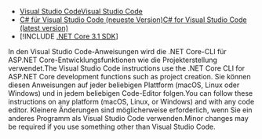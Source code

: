 * [<span data-ttu-id="d9722-101">Visual Studio Code</span><span class="sxs-lookup"><span data-stu-id="d9722-101">Visual Studio Code</span></span>](https://code.visualstudio.com/download)
* [<span data-ttu-id="d9722-102">C# für Visual Studio Code (neueste Version)</span><span class="sxs-lookup"><span data-stu-id="d9722-102">C# for Visual Studio Code (latest version)</span></span>](https://marketplace.visualstudio.com/items?itemName=ms-dotnettools.csharp)
* [!INCLUDE [.NET Core 3.1 SDK](~/includes/3.1-SDK.md)]

<span data-ttu-id="d9722-103">In den Visual Studio Code-Anweisungen wird die .NET Core-CLI für ASP.NET Core-Entwicklungsfunktionen wie die Projekterstellung verwendet.</span><span class="sxs-lookup"><span data-stu-id="d9722-103">The Visual Studio Code instructions use the .NET Core CLI for ASP.NET Core development functions such as project creation.</span></span> <span data-ttu-id="d9722-104">Sie können diesen Anweisungen auf jeder beliebigen Plattform (macOS, Linux oder Windows) und in jedem beliebigen Code-Editor folgen.</span><span class="sxs-lookup"><span data-stu-id="d9722-104">You can follow these instructions on any platform (macOS, Linux, or Windows) and with any code editor.</span></span> <span data-ttu-id="d9722-105">Kleinere Änderungen sind möglicherweise erforderlich, wenn Sie ein anderes Programm als Visual Studio Code verwenden.</span><span class="sxs-lookup"><span data-stu-id="d9722-105">Minor changes may be required if you use something other than Visual Studio Code.</span></span>

